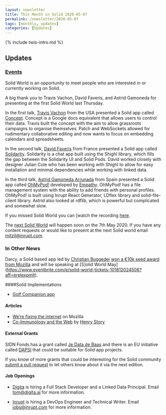```yaml
---
layout: newsletter
title: This Month in Solid 2020-05-07
permalink: /newsletter/2020-05-07
tags: [monthly, updates]
categories: [Updates]
---
```

{% include twis-intro.md %}

## Updates

### [Events](https://solidproject.org/events)

Solid World is an opportunity to meet people who are interested in or currently working on Solid.

A big thank you to Travis Vachon, David Faveris, and Astrid Gamoneda for presenting at the first Solid World last Thursday. 

In the first talk, [Travis Vachon](https://github.com/travis) from the USA presented a Solid app called [Concept](https://github.com/travis/concept). Concept is a Google docs equivalent that allows users to control their data. Travis built the concept with the aim to allow grassroots campaigns to organise themselves. Patch and WebSockets allowed for rudimentary collaborative editing and now wants to focus on embedding calendars and spreadsheets. 

In the second talk, [David Faveris](https://forum.solidproject.org/u/Smag0) from France presented a Solid app called [Solidarity](https://github.com/scenaristeur/solidarity). Solidarity is a chat app built using the Shighl library, which fills the gap between the Solidarity UI and Solid Pods. David worked closely with designer Julian Cole who has been working with Shighl to allow for easy installation and minimal dependencies while working with linked data. 

In the third talk, [Astrid Gamoneda Arrunada](https://github.com/empathyco/solid-pods-management/commits?author=astrd) from Spain presented a Solid app called [OhMyPod!](https://ohmypod.netlify.com/login)  developed by [Empathy](https://www.empathy.co/). OhMyPod! has a file management system with the ability to add friends with personal profiles. OhMyPod! is built using Inrupt React Generator, LDflex library and solid-file-client library. Astrid also looked at rdflib, which is powerful but complicated and somewhat slow. 

If you missed Solid World you can [watch the recording [here](https://vimeo.com/404963568). 

The [next Solid World](https://www.eventbrite.com/e/solid-world-tickets-101812024506?aff=erelexpmlt) will happen soon on the 7th May 2020. If you have any content requests or would like to present at the next Solid world email mitzil@inrupt.com. 

### In Other News  

Darcy, a Solid based app led by [Christian Buggedei](https://github.com/JollyOrc) [won a €10k seed award from Mozilla](https://www.patreon.com/posts/35809190) and will be speaking at [S]olid World May](https://www.eventbrite.com/e/solid-world-tickets-101812024506?aff=erelexpmlt).

####Solid Implementations

* [Golf Companion app](https://gca-solid.now.sh/login)

#### Articles

* [We’re fixing the internet](https://blog.mozilla.org/blog/2020/03/30/were-fixing-the-internet-join-us/) on Mozilla
* [Co-Immunology and the Web](https://medium.com/@bblfish/co-immunology-and-the-web-43379b46688e) by [Henry Story](https://medium.com/@bblfish)

#### External Grants

SIDN Fonds has a grant called [Je Data de Baas](https://www.sidnfonds.nl/nieuws/follow-up-call-je-data-de-baas) and there is an EU initiative called [DAPSI](https://dapsi.ngi.eu/) that could be suitable for Solid app projects.

If you know of more grants that could be interesting for the Solid community [submit a pull request](https://github.com/solid/solidproject.org/blob/staging/_posts/newsletter/next.md) to let others know about it via the next edition.

#### Job Openings

* [Digita](https://www.digita.ai/careers) is hiring a Full Stack Developer and a Linked Data Principal. Email tom@digita.ai for more information.

* [Inrupt](https://inrupt.com/careers) is hiring a DevOps Engineer and Technical Writer. Email jobs@inrupt.com for more information.
 